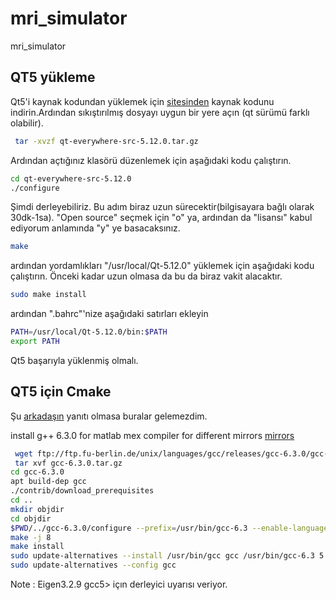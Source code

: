 # mri_simulator
mri_simulator


## QT5 yükleme
Qt5'i kaynak kodundan yüklemek için [sitesinden](https://www.qt.io/download) kaynak kodunu indirin.Ardından sıkıştırılmış dosyayı uygun bir yere açın (qt sürümü farklı olabilir).
```bash
 tar -xvzf qt-everywhere-src-5.12.0.tar.gz
```
Ardından açtığınız klasörü düzenlemek için aşağıdaki kodu çalıştırın.
```bash
cd qt-everywhere-src-5.12.0
./configure
```
Şimdi derleyebiliriz. Bu adım biraz uzun sürecektir(bilgisayara bağlı olarak 30dk-1sa). "Open source" seçmek için "o" ya, ardından da "lisansı" kabul ediyorum anlamında "y" ye basacaksınız.
```bash
make
```
ardından yordamlıkları "/usr/local/Qt-5.12.0" yüklemek için aşağıdaki kodu çalıştırın. Önceki kadar uzun olmasa da bu da biraz vakit alacaktır.
```bash
sudo make install
```

ardından ".bahrc"'nize aşağıdaki satırları ekleyin

``` bash
PATH=/usr/local/Qt-5.12.0/bin:$PATH
export PATH
```

Qt5 başarıyla yüklenmiş olmalı. 
## QT5 için Cmake

Şu [arkadaşın](https://stackoverflow.com/questions/47471629/fail-to-use-q-object-macro-in-cmake-project`) yanıtı olmasa buralar gelemezdim.



install g++ 6.3.0 for matlab mex compiler for different mirrors [mirrors](https://gcc.gnu.org/mirrors.html)
```bash
 wget ftp://ftp.fu-berlin.de/unix/languages/gcc/releases/gcc-6.3.0/gcc-6.3.0.tar.gz
 tar xvf gcc-6.3.0.tar.gz
cd gcc-6.3.0
apt build-dep gcc
./contrib/download_prerequisites
cd ..
mkdir objdir
cd objdir
$PWD/../gcc-6.3.0/configure --prefix=/usr/bin/gcc-6.3 --enable-languages=c,c++,fortran,go --disable-multilib
make -j 8
make install
sudo update-alternatives --install /usr/bin/gcc gcc /usr/bin/gcc-6.3 5 --slave /usr/bin/g++ g++ /usr/bin/g++-6.3
sudo update-alternatives --config gcc
```

Note : Eigen3.2.9 gcc5> içın derleyici uyarısı veriyor. 

